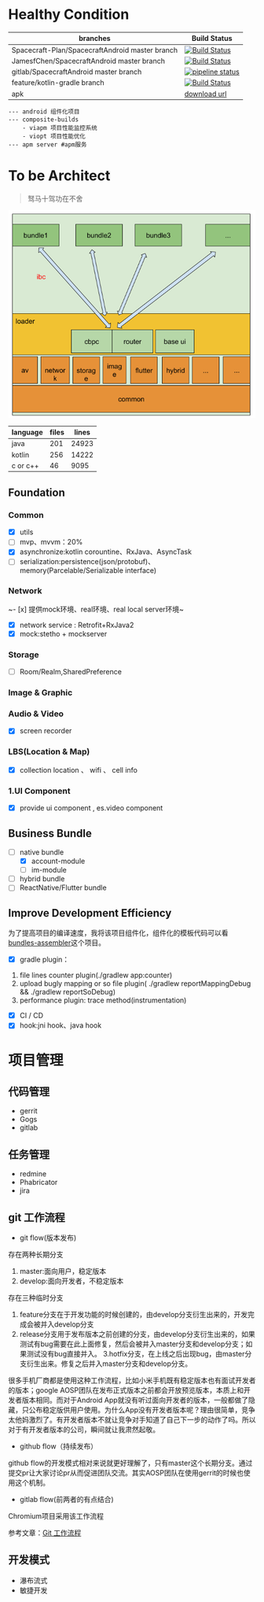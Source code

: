 # Healthy Condition

| branches  | Build Status   |
|---| --- |
| Spacecraft-Plan/SpacecraftAndroid master branch  | [![Build Status](https://travis-ci.com/Spacecraft-Plan/SpacecraftAndroid.svg?branch=master)](https://travis-ci.com/Spacecraft-Plan/SpacecraftAndroid)   |
|  JamesfChen/SpacecraftAndroid master branch |  [![Build Status](https://travis-ci.org/JamesfChen/Spacecraft.svg?branch=master)](https://travis-ci.org/JamesfChen/Spacecraft)  |
|  gitlab/SpacecraftAndroid master branch |  [![pipeline status](https://gitlab.com/spacecraft-plan/spacecraftandroid/badges/master/pipeline.svg)](https://gitlab.com/spacecraft-plan/spacecraftandroid/-/commits/master) |
| feature/kotlin-gradle branch   |  [![Build Status](https://travis-ci.org/JamesfChen/Spacecraft.svg?branch=feature/kotlin-gradle)](https://travis-ci.org/JamesfChen/Spacecraft) |
|  apk  |  [download url](https://www.pgyer.com/rDcO) |

```
--- android 组件化项目
--- composite-builds
    - viapm 项目性能监控系统
    - viopt 项目性能优化
--- apm server #apm服务
```

# To be Architect
> 驽马十驾功在不舍

![architecture](./art/architecture.png)

|  language  |  files |lines|
|---| --- |---|
|  java|201 |24923|
|  kotlin|256|14222|
|  c or c++|46|9095|

## Foundation
### Common
- [x] utils
- [ ] mvp、mvvm：20%
- [x] asynchronize:kotlin corountine、RxJava、AsyncTask
- [ ] serialization:persistence(json/protobuf)、memory(Parcelable/Serializable interface)

### Network
~- [x] 提供mock环境、real环境、real local server环境~
- [x] network service : Retrofit+RxJava2
- [x] mock:stetho + mockserver

### Storage
- [ ] Room/Realm,SharedPreference

### Image & Graphic

### Audio & Video
- [x] screen recorder

### LBS(Location & Map)
- [x] collection location 、 wifi 、 cell info

### 1.UI Component
- [x] provide ui component , es.video component

## Business Bundle
- [ ] native bundle
    - [x] account-module
    - [ ] im-module
- [ ] hybrid bundle
- [ ] ReactNative/Flutter bundle

## Improve Development Efficiency

为了提高项目的编译速度，我将该项目组件化，组件化的模板代码可以看[bundles-assembler](https://github.com/JamesfChen/bundles-assembler)这个项目。

- [x] gradle plugin：
1. file lines counter plugin(./gradlew app:counter)
3. upload bugly mapping or so file plugin( ./gradlew reportMappingDebug  &&  ./gradlew reportSoDebug)
4. performance plugin: trace method(instrumentation)
- [x] CI / CD
- [x] hook:jni hook、java hook

#  项目管理
## 代码管理
- gerrit
- Gogs
- gitlab

## 任务管理
- redmine
- Phabricator
- jira

## git 工作流程
- git flow(版本发布)

存在两种长期分支
1. master:面向用户，稳定版本
2. develop:面向开发者，不稳定版本

存在三种临时分支
1. feature分支在于开发功能的时候创建的，由develop分支衍生出来的，开发完成会被并入develop分支
2. release分支用于发布版本之前创建的分支，由develop分支衍生出来的，如果测试有bug需要在此上面修复，然后会被并入master分支和develop分支；如果测试没有bug直接并入。
3.hotfix分支，在上线之后出现bug，由master分支衍生出来。修复之后并入master分支和develop分支。

很多手机厂商都是使用这种工作流程，比如小米手机既有稳定版本也有面试开发者的版本；google AOSP团队在发布正式版本之前都会开放预览版本，本质上和开发者版本相同。而对于Android App就没有听过面向开发者的版本，一般都做了隐藏，只公布稳定版供用户使用。为什么App没有开发者版本呢？理由很简单，竞争太他妈激烈了。有开发者版本不就让竞争对手知道了自己下一步的动作了吗。所以对于有开发者版本的公司，瞬间就让我肃然起敬。


- github flow（持续发布）

github flow的开发模式相对来说就更好理解了，只有master这个长期分支。通过提交pr让大家讨论pr从而促进团队交流。其实AOSP团队在使用gerrit的时候也使用这个机制。

- gitlab flow(前两者的有点结合)

Chromium项目采用该工作流程

参考文章：[Git 工作流程](http://www.ruanyifeng.com/blog/2015/12/git-workflow.html)

## 开发模式

- 瀑布流式
- 敏捷开发


